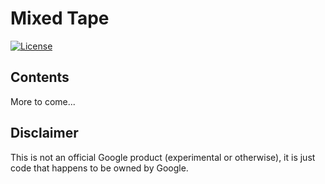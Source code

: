 Mixed Tape
==================

[![License](https://img.shields.io/badge/License-Apache%202.0-blue.svg)](https://github.com/nyghtowl/mixed-tape/blob/master/LICENSE)

Contents
-----------------
More to come...


Disclaimer
----------------- 

This is not an official Google product (experimental or otherwise), it is just
code that happens to be owned by Google.
